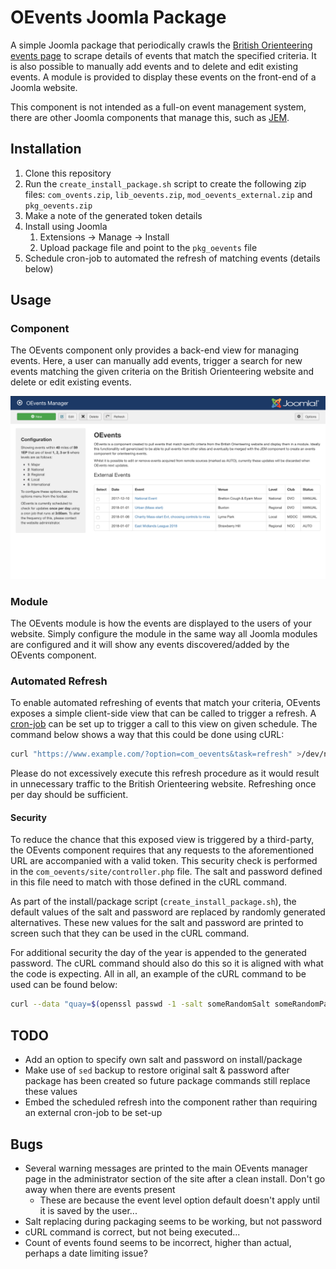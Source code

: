 # OEvents Joomla Package

A simple Joomla package that periodically crawls the [British Orienteering events page](https://www.britishorienteering.org.uk/event) to scrape details of events that match the specified criteria. It is also possible to manually add events and to delete and edit existing events. A module is provided to display these events on the front-end of a Joomla website. 

This component is not intended as a full-on event management system, there are other Joomla components that manage this, such as [JEM](https://www.joomlaeventmanager.net). 

## Installation
1) Clone this repository
2) Run the `create_install_package.sh` script to create the following zip files: `com_ovents.zip`, `lib_oevents.zip`, `mod_oevents_external.zip` and `pkg_oevents.zip`
3) Make a note of the generated token details
4) Install using Joomla 
    1) Extensions -> Manage -> Install
    2) Upload package file and point to the `pkg_oevents` file 
5) Schedule cron-job to automated the refresh of matching events (details below)

## Usage

### Component
The OEvents component only provides a back-end view for managing events. Here, a user can manually add events, trigger a search for new events matching the given criteria on the British Orienteering website and delete or edit existing events. 

![A screen-shot of the OEvents manager](oevents_manager.png)

### Module
The OEvents module is how the events are displayed to the users of your website. Simply configure the module in the same way all Joomla modules are configured and it will show any events discovered/added by the OEvents component.

### Automated Refresh
To enable automated refreshing of events that match your criteria, OEvents exposes a simple client-side view that can be called to trigger a refresh. A [cron-job](https://en.wikipedia.org/wiki/Cron) can be set up to trigger a call to this view on given schedule. The command below shows a way that this could be done using cURL: 

```bash
curl "https://www.example.com/?option=com_oevents&task=refresh" >/dev/null 2>&1
```

Please do not excessively execute this refresh procedure as it would result in unnecessary traffic to the British Orienteering website. Refreshing once per day should be sufficient.

#### Security
To reduce the chance that this exposed view is triggered by a third-party, the OEvents component requires that any requests to the aforementioned URL are accompanied with a valid token. This security check is performed in the `com_oevents/site/controller.php` file. The salt and password defined in this file need to match with those defined in the cURL command.

As part of the install/package script (`create_install_package.sh`), the default values of the salt and password are replaced by randomly generated alternatives. These new values for the salt and password are printed to screen such that they can be used in the cURL command.

For additional security the day of the year is appended to the generated password. The cURL command should also do this so it is aligned with what the code is expecting. All in all, an example of the cURL command to be used can be found below: 

```bash
curl --data "quay=$(openssl passwd -1 -salt someRandomSalt someRandomPassword$(date '+\%-j') | cut -d '$' -f 4)" "https://www.example.com/?option=com_oevents&task=refresh" >/dev/null 2>&1
```

## TODO
 - Add an option to specify own salt and password on install/package
 - Make use of `sed` backup to restore original salt & password after package has been created so future package commands still replace these values
 - Embed the scheduled refresh into the component rather than requiring an external cron-job to be set-up

## Bugs
 - Several warning messages are printed to the main OEvents manager page in the administrator section of the site after a clean install. Don't go away when there are events present
    - These are because the event level option default doesn't apply until it is saved by the user...
 - Salt replacing during packaging seems to be working, but not password
 - cURL command is correct, but not being executed...
 - Count of events found seems to be incorrect, higher than actual, perhaps a date limiting issue?
 